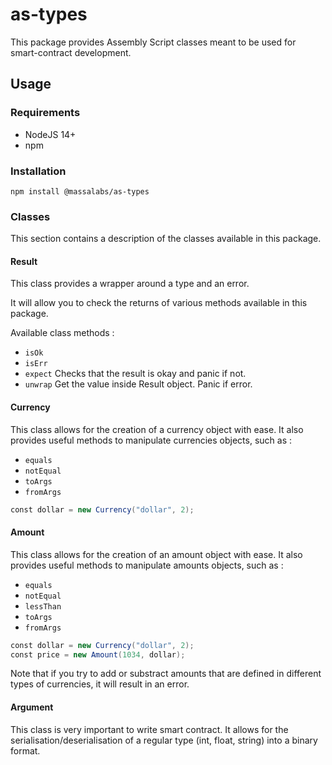 # as-types

This package provides Assembly Script classes meant to be used for smart-contract development.

## Usage

### Requirements

- NodeJS 14+
- npm

### Installation
`npm install @massalabs/as-types`

### Classes
This section contains a description of the classes available in this package.

#### Result
This class provides a wrapper around a type and an error.

It will allow you to check the returns of various methods available in this package.

Available class methods :
- `isOk`
- `isErr`
- `expect`
Checks that the result is okay and panic if not.
- `unwrap`
Get the value inside Result object. Panic if error.


#### Currency
This class allows for the creation of a currency object with ease.
It also provides useful methods to manipulate currencies objects, such as :

- `equals`
- `notEqual`
- `toArgs`
- `fromArgs`

```as
const dollar = new Currency("dollar", 2);
```

#### Amount
This class allows for the creation of an amount object with ease.
It also provides useful methods to manipulate amounts objects, such as :

- `equals`
- `notEqual`
- `lessThan`
- `toArgs`
- `fromArgs`

```as
const dollar = new Currency("dollar", 2);
const price = new Amount(1034, dollar);
```

Note that if you try to add or substract amounts that are defined in different types of currencies, it will result in an error.

#### Argument
This class is very important to write smart contract.
It allows for the serialisation/deserialisation of a regular type (int, float, string) into a binary format.
